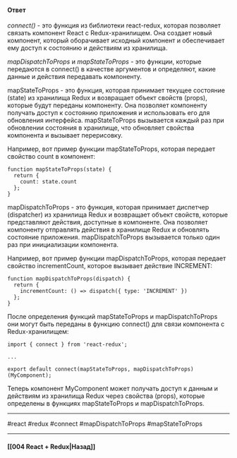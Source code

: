 #### Ответ

*connect()* - это функция из библиотеки react-redux, которая позволяет связать компонент React с Redux-хранилищем. Она создает новый компонент, который оборачивает исходный компонент и обеспечивает ему доступ к состоянию и действиям из хранилища.

*mapDispatchToProps* и *mapStateToProps* - это функции, которые передаются в connect() в качестве аргументов и определяют, какие данные и действия передавать компоненту.

mapStateToProps - это функция, которая принимает текущее состояние (state) из хранилища Redux и возвращает объект свойств (props), которые будут переданы компоненту. Она позволяет компоненту получать доступ к состоянию приложения и использовать его для обновления интерфейса. mapStateToProps вызывается каждый раз при обновлении состояния в хранилище, что обновляет свойства компонента и вызывает перерисовку.

Например, вот пример функции mapStateToProps, которая передает свойство count в компонент:

```
function mapStateToProps(state) {
  return {
    count: state.count
  };
}
```

mapDispatchToProps - это функция, которая принимает диспетчер (dispatcher) из хранилища Redux и возвращает объект свойств, которые представляют действия, доступные в компоненте. Она позволяет компоненту отправлять действия в хранилище Redux и обновлять состояние приложения. mapDispatchToProps вызывается только один раз при инициализации компонента.

Например, вот пример функции mapDispatchToProps, которая передает свойство incrementCount, которое вызывает действие INCREMENT:

```
function mapDispatchToProps(dispatch) {
  return {
    incrementCount: () => dispatch({ type: 'INCREMENT' })
  };
}
```

После определения функций mapStateToProps и mapDispatchToProps они могут быть переданы в функцию connect() для связи компонента с Redux-хранилищем:

```
import { connect } from 'react-redux';

...

export default connect(mapStateToProps, mapDispatchToProps)(MyComponent);
```

Теперь компонент MyComponent может получать доступ к данным и действиям из хранилища Redux через свойства (props), которые определены в функциях mapStateToProps и mapDispatchToProps.

____
#react #redux #connect #mapDispatchToProps #mapStateToProps 

____

#### [[004 React + Redux|Назад]]